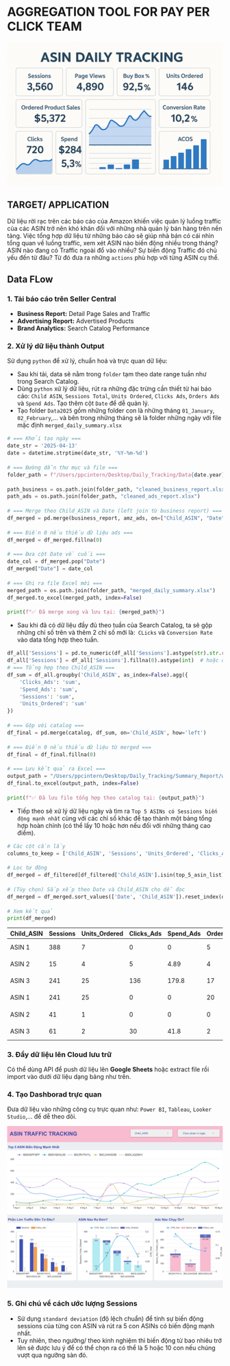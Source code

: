 # AGGREGATION TOOL FOR PAY PER CLICK TEAM
![avt](images/Sample_image.png)
## TARGET/ APPLICATION
Dữ liệu rời rạc trên các báo cáo của Amazon khiến việc quản lý luồng traffic của các ASIN trở nên khó khăn đối với những nhà quản lý bán hàng trên nền tảng. Việc tổng hợp dữ liệu từ những báo cáo sẽ giúp nhà bán có cái nhìn tổng quan về luồng traffic, xem xét ASIN nào biến động nhiều trong tháng? ASIN nào đang có Traffic ngoài đổ vào nhiều? Sự biến động Traffic đó chủ yếu đến từ đâu? Từ đó đưa ra những `actions` phù hợp với từng ASIN cụ thể.

## Data FLow

### 1. Tải báo cáo trên Seller Central
- **Business Report:** Detail Page Sales and Traffic
- **Advertising Report:** Advertised Products
- **Brand Analytics:** Search Catalog Performance

### 2. Xử lý dữ liệu thành Output

Sử dụng `python` để xử lý, chuẩn hoá và trực quan dữ liệu:

- Sau khi tải, data sẽ nằm trong `folder` tạm theo date range tuần như trong Search Catalog. 
- Dùng `python` xử lý dữ liệu, rút ra những đặc trừng cần thiết từ hai báo cáo: `Child ASIN`, `Sessions Total`, `Units Ordered`, `Clicks Ads`, `Orders Ads` và `Spend Ads`. Tạo thêm cột `Date` để dễ quản lý.
- Tạo folder `Data2025` gồm những folder con là những tháng `01_January`, `02_February`,... và bên trong những tháng sẽ là folder những ngày với file mặc định `merged_daily_summary.xlsx`
```python
# === Khởi tạo ngày ===
date_str = '2025-04-13'
date = datetime.strptime(date_str, '%Y-%m-%d')

# === Đường dẫn thư mục và file ===
folder_path = f"/Users/ppcintern/Desktop/Daily_Tracking/Data{date.year}/{date.strftime('%m_%B')}/{date_str}"

path_business = os.path.join(folder_path, "cleaned_business_report.xlsx")
path_ads = os.path.join(folder_path, "cleaned_ads_report.xlsx")

# === Merge theo Child_ASIN và Date (left join từ business report) ===
df_merged = pd.merge(business_report, amz_ads, on=["Child_ASIN", "Date"], how="left")

# === Điền 0 nếu thiếu dữ liệu ads ===
df_merged = df_merged.fillna(0)

# === Đưa cột Date về cuối ===
date_col = df_merged.pop("Date")
df_merged["Date"] = date_col

# === Ghi ra file Excel mới ===
merged_path = os.path.join(folder_path, "merged_daily_summary.xlsx")
df_merged.to_excel(merged_path, index=False)

print(f"✅ Đã merge xong và lưu tại: {merged_path}")
```
- Sau khi đã có dữ liệu đầy đủ theo tuần của Search Catalog, ta sẽ gộp những chỉ số trên và thêm 2 chỉ số mới là:` CLicks` và `Conversion Rate` vào data tổng hợp theo tuần.
```python
df_all['Sessions'] = pd.to_numeric(df_all['Sessions'].astype(str).str.replace(',', '').str.strip(), errors='coerce')
df_all['Sessions'] = df_all['Sessions'].fillna(0).astype(int)  # hoặc dùng .dropna() nếu không muốn giữ lại
# === Tổng hợp theo Child_ASIN ===
df_sum = df_all.groupby('Child_ASIN', as_index=False).agg({
    'Clicks_Ads': 'sum',
    'Spend_Ads': 'sum',
    'Sessions': 'sum',
    'Units_Ordered': 'sum'
})

# === Gộp với catalog ===
df_final = pd.merge(catalog, df_sum, on='Child_ASIN', how='left')

# === Điền 0 nếu thiếu dữ liệu từ merged ===
df_final = df_final.fillna(0)

# === Lưu kết quả ra Excel ===
output_path = "/Users/ppcintern/Desktop/Daily_Tracking/Summary_Report/weekly_summary_2025-04-06_to_2025-04-12.xlsx"
df_final.to_excel(output_path, index=False)

print(f"✅ Đã lưu file tổng hợp theo catalog tại: {output_path}")
```
- Tiếp theo sẽ xử lý dữ liệu ngày và tìm ra `Top 5 ASINs có Sessions biến động mạnh nhất` cùng với các chỉ số khác để tạo thành một bảng tổng hợp hoàn chỉnh (có thể lấy 10 hoặc hơn nếu đối với những tháng cao điểm).

```python
# Các cột cần lấy
columns_to_keep = ['Child_ASIN', 'Sessions', 'Units_Ordered', 'Clicks_Ads', 'Spend_Ads', 'Orders_Ads', 'Date']

# Lọc tự động
df_merged = df_filtered[df_filtered['Child_ASIN'].isin(top_5_asin_list)][columns_to_keep]

# (Tùy chọn) Sắp xếp theo Date và Child_ASIN cho dễ đọc
df_merged = df_merged.sort_values(['Date', 'Child_ASIN']).reset_index(drop=True)

# Xem kết quả
print(df_merged)
```
| Child_ASIN | Sessions | Units_Ordered | Clicks_Ads | Spend_Ads | Orders_Ads | Date            |
|------------|----------|---------------|------------|-----------|------------|-----------------|
| ASIN 1     | 388      | 7             | 0          | 0         |  5         | 2025-04-01      |
| ASIN 2     | 15       | 4             | 5          | 4.89      |  4         | 2025-04-01      |
| ASIN 3     | 241      | 25            | 136        | 179.8     |  17        | 2025-04-01      |
| ASIN 1     | 241      | 25            | 0          | 0         |  20        | 2025-04-02      |
| ASIN 2     | 41       | 1             | 0          | 0         |  0         | 2025-04-02      |
| ASIN 3     | 61       | 2             | 30         | 41.8      |  2         | 2025-04-02      |


### 3. Đẩy dữ liệu lên Cloud lưu trữ
Có thể dùng API để push dữ liệu lên **Google Sheets** hoặc extract file rồi import vào dưới dữ liệu dạng bảng như trên.
### 4. Tạo Dashborad trực quan
Đưa dữ liệu vào những công cụ trực quan như: `Power BI`, `Tableau`, `Looker Studio`,... để dễ theo dõi.

![dashboard](images/ASIN_TRAFFIC_TRACKING.jpg)

### 5. Ghi chú về cách ước lượng Sessions
- Sử dụng `standard deviation` (độ lệch chuẩn) để tính sự biến động sessions của từng con ASIN và rút ra 5 con ASINs có biến động mạnh nhất.
- Tuy nhiên, theo ngưỡng/ theo kinh nghiệm thì biến động từ bao nhiêu trở lên sẽ được lưu ý để có thể chọn ra có thể là 5 hoặc 10 con nếu chúng vượt qua ngưỡng sàn đó.

